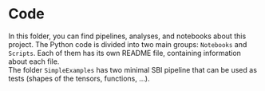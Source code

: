 # Code 
In this folder, you can find pipelines, analyses, and notebooks about this project. The Python code is divided into two main groups: ```Notebooks``` and ```Scripts```. Each of them has its own README file, containing information about each file. </br>
The folder ```SimpleExamples``` has two minimal SBI pipeline that can be used as tests (shapes of the tensors, functions, ...). 

